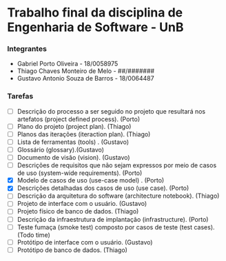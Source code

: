# Trabalho final da disciplina de Engenharia de Software - UnB

### Integrantes

* Gabriel Porto Oliveira  - 18/0058975
* Thiago Chaves Monteiro de Melo   - ##/#######
* Gustavo Antonio Souza de Barros - 18/0064487

### Tarefas

- [ ] Descrição do processo a ser seguido no projeto que resultará nos artefatos (project defined process). (Porto)
- [ ] Plano do projeto (project plan). (Thiago)
- [ ] Planos das iterações (iteraction plan). (Thiago)
- [ ] Lista de ferramentas (tools) . (Gustavo)
- [ ] Glossário (glossary).(Gustavo)
- [ ] Documento de visão (vision). (Gustavo)
- [ ] Descrições de requisitos que não sejam expressos por meio de casos de uso (system-wide requirements). (Porto)
- [x] Modelo de casos de uso (use-case model) . (Porto)
- [x] Descrições detalhadas dos casos de uso (use case). (Porto)
- [ ] Descrição da arquitetura do software (architecture notebook). (Thiago)
- [ ] Projeto de interface com o usuário. (Gustavo)
- [ ] Projeto físico de banco de dados. (Thiago)
- [ ] Descrição da infraestrutura de implantação (infrastructure). (Porto)
- [ ] Teste fumaça (smoke test) composto por casos de teste (test cases). (Todo time)
- [ ] Protótipo de interface com o usuário. (Gustavo)
- [ ] Protótipo de banco de dados. (Thiago)
